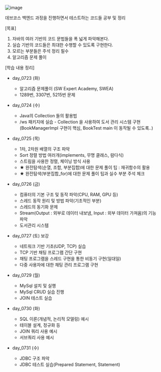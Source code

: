 ![image](https://github.com/user-attachments/assets/94a94324-14ab-4b36-8c3d-a8fc5d9fea3d)

데브코스 백엔드 과정을 진행하면서 테스트하는 코드들 공부 및 정리

[목표]
1. 자바의 여러 기반의 코드 문법들을 폭 넓게 파악해본다.
2. 실습 기반의 코드들은 최대한 수행할 수 있도록 구현한다.
3. 모르는 부분들은 주석 정리 필수
4. 알고리즘 문제 풀이


[학습 내용 정리]
* day_0723 (화)
  - 알고리즘 문제풀이 (SW Expert Academy, SWEA)
  - 1289번, 3307번, 5215번 문제

* day_0724 (수)
  - Java의 Collection 들의 활용법
  - /ws 패키지에 실습 - Collection 을 사용하여 도서 관리 시스템 구현(BookManagerImpl 구현이 핵심, BookTest main 이 동작될 수 있도록..)

* day_0725 (목)
  - 1차, 2차원 배열의 구조 파악
  - Sort 정렬 방법 여러개(implements, 무명 클래스, 람다식)
  - 스트림을 사용한 정렬, 체이닝 방식 사용
  - ★ 완전탐색(순열, 조합, 부분집합)에 대한 문제 풀이 팁 : 재귀함수의 활용
  - ★ 완전탐색(부분집합_for)에 대한 문제 풀이 팁과 실수 부분 주석 체크

* day_0726 (금)
  - 컴퓨터의 기본 구조 및 동작 파악(CPU, RAM, GPU 등)
  - 스레드 동작 원리 및 방법 파악(기초적인 부분)
  - 스레드의 동기화 문제
  - Stream(Output : 외부로 데이터 내보냄, Input : 외부 데이터 가져옴)의 기능 파악
  - 도서관리 시스템

* day_0727 (토) 보강
  - 네트워크 기반 기초(UDP, TCP) 실습
  - TCP 기반 채팅 프로그램 간단 구현
  - 채팅 프로그램을 스레드 구현을 통한 비동기 구현(일대일)
  - 다중 사용자에 대한 채팅 관리 프로그램 구현

* day_0729 (월)
  - MySql 설치 및 실행
  - MySql CRUD 실습 진행
  - JOIN 테스트 실습

* day_0730 (화)
  - SQL 이론(개념적, 논리적 모델링) 예시
  - 테이블 설계, 정규화 등
  - JOIN 쿼리 사용 예시
  - 서브쿼리 사용 예시

* day_0731 (수)
  - JDBC 구조 파악
  - JDBC 테스트 실습(Prepared Statement, Statement)